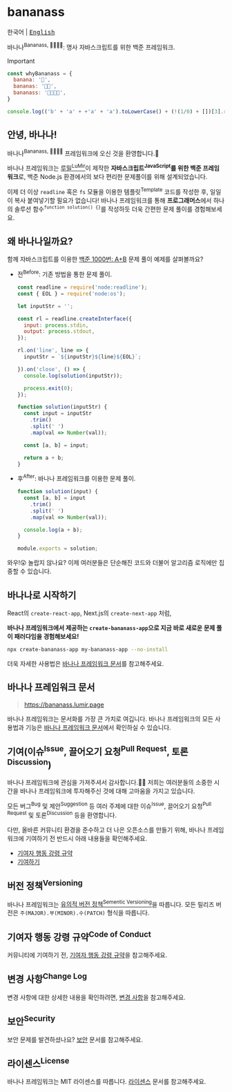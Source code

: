 # bananass

<kbd>한국어</kbd> | <kbd>[English](README.en.md)</kbd>

바나나<sup>Bananass, 🍌🍌🍌🍌</sup>: <kbd>명사</kbd> 자바스크립트를 위한 백준 프레임워크.

> [!IMPORTANT]
>
> ```js
> const whyBananass = {
>   banana: '🍌',
>   bananas: '🍌🍌',
>   bananass: '🍌🍌🍌🍌',
> }
> ```
>
> ```js
> console.log(('b' + 'a' + +'a' + 'a').toLowerCase() + (!(1/0) + [])[3].repeat(2));
> ```

<!-- markdownlint-disable-next-line md026 -->
## 안녕, 바나나!

바나나<sup>Bananass, 🍌🍌🍌🍌</sup> 프레임워크에 오신 것을 환영합니다.🎉

바나나 프레임워크는 [루밀<sup>LuMir</sup>](https://github.com/lumirlumir)이 제작한 **자바스크립트<sup>JavaScript</sup>를 위한 백준 프레임워크**로, 백준 Node.js 환경에서의 보다 편리한 문제풀이를 위해 설계되었습니다.

이제 더 이상 `readline` 혹은 `fs` 모듈을 이용한 템플릿<sup>Template</sup> 코드를 작성한 후, 일일이 복사 붙여넣기할 필요가 없습니다! 바나나 프레임워크를 통해 **프로그래머스**에서 하나의 솔루션 함수<sup>`function solution() {}`</sup>를 작성하듯 더욱 간편한 문제 풀이를 경험해보세요.

## 왜 바나나일까요?

함께 자바스크립트를 이용한 [백준 1000번: A+B](https://www.acmicpc.net/problem/1000) 문제 풀이 예제를 살펴볼까요?

- 전<sup>Before</sup>: 기존 방법을 통한 문제 풀이.

    ```js
    const readline = require('node:readline');
    const { EOL } = require('node:os');

    let inputStr = '';

    const rl = readline.createInterface({
      input: process.stdin,
      output: process.stdout,
    });

    rl.on('line', line => {
      inputStr = `${inputStr}${line}${EOL}`;

    }).on('close', () => {
      console.log(solution(inputStr));

      process.exit(0);
    });

    function solution(inputStr) {
      const input = inputStr
        .trim()
        .split(' ')
        .map(val => Number(val));

      const [a, b] = input;

      return a + b;
    }
    ```

- 후<sup>After</sup>: 바나나 프레임워크를 이용한 문제 풀이.

    ```js
    function solution(input) {
      const [a, b] = input
        .trim()
        .split(' ')
        .map(val => Number(val));

      console.log(a + b);
    }

    module.exports = solution;
    ```

와우!😲 놀랍지 않나요? 이제 여러분들은 단순해진 코드와 더불어 알고리즘 로직에만 집중할 수 있습니다.

## 바나나로 시작하기

React의 `create-react-app`, Next.js의 `create-next-app` 처럼,

**바나나 프레임워크에서 제공하는 `create-bananass-app`으로 지금 바로 새로운 문제 풀이 패러다임을 경험해보세요!**

```bash
npx create-bananass-app my-bananass-app --no-install
```

더욱 자세한 사용법은 [바나나 프레임워크 문서](https://bananass.lumir.page)를 참고해주세요.

## 바나나 프레임워크 문서

> <https://bananass.lumir.page>

바나나 프레임워크는 문서화를 가장 큰 가치로 여깁니다. 바나나 프레임워크의 모든 사용법과 기능은 [바나나 프레임워크 문서](https://bananass.lumir.page)에서 확인하실 수 있습니다.

## 기여(이슈<sup>Issue</sup>, 끌어오기 요청<sup>Pull Request</sup>, 토론<sup>Discussion</sup>)

바나나 프레임워크에 관심을 가져주셔서 감사합니다.🙇‍♂️ 저희는 여러분들의 소중한 시간을 바나나 프레임워크에 투자해주신 것에 대해 고마움을 가지고 있습니다.

모든 버그<sup>Bug</sup> 및 제안<sup>Suggestion</sup> 등 여러 주제에 대한 이슈<sup>Issue</sup>, 끌어오기 요청<sup>Pull Request</sup> 및 토론<sup>Discussion</sup> 등을 환영합니다.

다만, 올바른 커뮤니티 환경을 준수하고 더 나은 오픈소스를 만들기 위해, 바나나 프레임워크에 기여하기 전 반드시 아래 내용들을 확인해주세요.

- [기여자 행동 강령 규약](CODE_OF_CONDUCT.md)
- [기여하기](CONTRIBUTING.md)

## 버전 정책<sup>Versioning</sup>

바나나 프레임워크는 [유의적 버전 정책<sup>Sementic Versioning</sup>](https://semver.org/lang/ko/)을 따릅니다. 모든 릴리즈 버전은 `주(MAJOR).부(MINOR).수(PATCH)` 형식을 따릅니다.

## 기여자 행동 강령 규약<sup>Code of Conduct</sup>

커뮤니티에 기여하기 전, [기여자 행동 강령 규약](CODE_OF_CONDUCT.md)을 참고해주세요.

## 변경 사항<sup>Change Log</sup>

변경 사항에 대한 상세한 내용을 확인하려면, [변경 사항](CHANGELOG.md)을 참고해주세요.

## 보안<sup>Security</sup>

보안 문제를 발견하셨나요? [보안](SECURITY.md) 문서를 참고해주세요.

## 라이센스<sup>License</sup>

바나나 프레임워크는 MIT 라이센스를 따릅니다. [라이센스](LICENSE.md) 문서를 참고해주세요.
